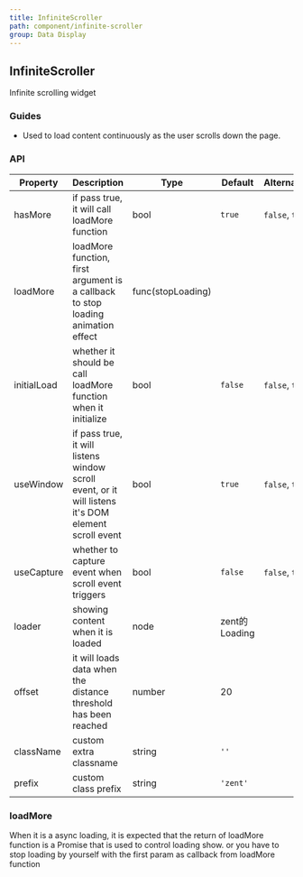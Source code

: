 ```yaml
---
title: InfiniteScroller
path: component/infinite-scroller
group: Data Display
---
```


## InfiniteScroller

Infinite scrolling widget

### Guides

- Used to load content continuously as the user scrolls down the page.

### API

| Property             	 	| Description                          | Type                | Default       		 | Alternative           							  			         |
| ------------------ | ---------------------------- | ------------------- | ---------------- | --------------------------------------------  |
| hasMore            | if pass true, it will call loadMore function        | bool                | `true`           | `false`, `true`                               |
| loadMore      		 | loadMore function, first argument is a callback to stop loading animation effect| func(stopLoading)   |                  |  							  |
| initialLoad        | whether it should be call loadMore function when it initialize    | bool                |  `false`         | `false`, `true`                               |
| useWindow          | if pass true, it will listens window scroll event, or it will listens it's DOM element scroll event | bool | `true` | `false`, `true`                        |
| useCapture         | whether to capture event when scroll event triggers  | bool                | `false`          | `false`, `true`                               |
| loader             | showing content when it is loaded                | node                | zent的Loading    |                                               |  
| offset             | it will loads data when the distance threshold has been reached              | number              | 20               |                                               |
| className          | custom extra classname                  | string              | `''`						 |                                               |
| prefix             | custom class prefix                     | string              | `'zent'`				  |																			          |

### loadMore

When it is a async loading, it is expected that the return of loadMore function is a Promise that is used to control loading show. or you have to stop loading by yourself with the first param as callback from loadMore function


<style>
.infinite-scroller-demo {
	height: 300px;
}
</style>
